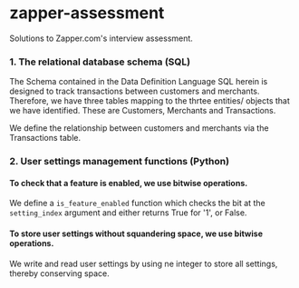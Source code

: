 # zapper-assessment
Solutions to Zapper.com's interview assessment.

### 1. The relational database schema (SQL)

The Schema contained in the Data Definition Language SQL herein is designed to track transactions between customers and merchants. Therefore, we have three tables mapping to the thrtee entities/ objects that we have identified. These are Customers, Merchants and Transactions.

We define the relationship between customers and merchants via the Transactions table.

### 2. User settings management functions (Python)
#### To check that a feature is enabled, we use bitwise operations.

We define a `is_feature_enabled` function which checks the bit at the `setting_index` argument and either returns True for '1', or False.

#### To store user settings without squandering space, we use bitwise operations.

We write and read user settings by using ne integer to store all settings, thereby conserving space.
